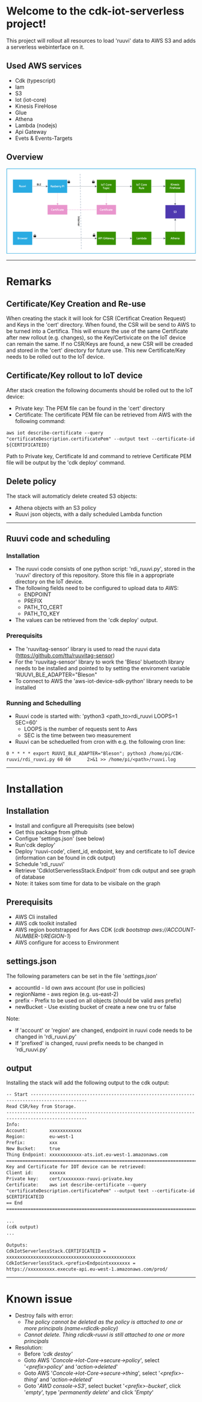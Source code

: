 # Welcome to the cdk-iot-serverless project!

This project will rollout all resources to load 'ruuvi' data to AWS S3 and adds a serverless webinterface on it.


## Used AWS services

 * Cdk (typescript)
 * Iam
 * S3
 * Iot (iot-core)
 * Kinesis FireHose
 * Glue
 * Athena
 * Lambda (nodejs)
 * Api Gateway
 * Evets & Events-Targets

 ## Overview
 ![Overview](/image/overview.png)
____
# Remarks
## Certificate/Key Creation and Re-use
When creating the stack it will look for CSR (Certificat Creation Request) and Keys in the 'cert' directory. When found, the CSR will be send to AWS to be turned into a Certifica. This will ensure the use of the same Certificate after new rollout (e.g. changes), so the Key/Certivicate on the IoT device can remain the same. If no CSR/Keys are found, a new CSR will be creaded and stored in the 'cert' directory for future use. This new Certificate/Key needs to be rolled out to the IoT device.

## Certificate/Key rollout to IoT device
After stack creation the following documents should be rolled out to the IoT device:
  * Private key: The PEM file can be found in the 'cert' directory
  * Certificate: The certificate PEM file can be retrieved from AWS with the following command:
  ```
  aws iot describe-certificate --query "certificateDescription.certificatePem" --output text --certificate-id ${CERTIFICATEID}
  ```
Path to Private key, Certificate Id and command to retrieve Certificate PEM file will be output by the 'cdk deploy' command.

## Delete policy
The stack will automaticly delete created S3 objects:
 * Athena objects with an S3 policy
 * Ruuvi json objects, with a daily scheduled Lambda function

____
## Ruuvi code and scheduling
### Installation
  * The ruuvi code consists of one python script: 'rdi_ruuvi.py', stored in the 'ruuvi' directory of this repository. Store this file in a appropriate directory on the IoT device.
  * The following fields need to be configured to upload data to AWS:
    * ENDPOINT
    * PREFIX
    * PATH_TO_CERT
    * PATH_TO_KEY
  * The values can be retrieved from the 'cdk deploy' output.
### Prerequisits
  * The 'ruuvitag-sensor' library  is used to read the ruuvi data (https://github.com/ttu/ruuvitag-sensor)
  * For the 'ruuvitag-sensor' library to work the 'Bleso' bluetooth library needs to be installed and pointed to by setting the enviroment variable 'RUUVI_BLE_ADAPTER="Bleson"
  * To connect to AWS the 'aws-iot-device-sdk-python' library needs to be installed

### Running and Schedulling
  * Ruuvi code is started with: 'python3 <path_to>rdi_ruuvi LOOPS=1 SEC=60'
    * LOOPS is the number of requests sent to Aws
    * SEC is the time between two measurement
  * Ruuvi can be scheduelled from cron with e.g. the following cron line:
  ```
  0 * * * * export RUUVI_BLE_ADAPTER="Bleson"; python3 /home/pi/CDK-ruuvi/rdi_ruuvi.py 60 60      2>&1 >> /home/pi/<path>/ruuvi.log
  ```
____
# Installation
## Installation
  * Install  and configure all Prerequisits (see below)
  * Get this package from github
  * Configue 'settings.json' (see below)
  * Run'cdk deploy'
  * Deploy 'ruuvi-code', client_id, endpoint, key and certificate to IoT device (information can be found in cdk output)
  * Schedule 'rdi_ruuvi'
  * Retrieve 'CdkIotServerlessStack.<prefix>Endpoit' from cdk output and see graph of database
  * Note: it takes som time for data to be visibale on the graph

## Prerequisits
  * AWS Cli installed
  * AWS cdk toolkit installed
  * AWS region bootstrapped for Aws CDK (*cdk bootstrap aws://ACCOUNT-NUMBER-1/REGION-1*)
  * AWS configure for access to Environment

## settings.json
The following parameters can be set in the file '*settings.json*'
 * accountId - Id own aws account (for use in pollicies)
 * regionName - aws region (e.g. us-east-2)
 * prefix - Prefix to be used on all objects (should be valid aws prefix)
 * newBucket - Use existing bucket of create a new one tru or false

Note:
 * If 'account' or 'region' are changed, endpoint in ruuvi code needs to be changed in 'rdi_ruuvi.py'
 * If 'prefixed' is changed, ruuvi prefix needs to be changed in 'rdi_ruuvi.py'

## output
Installing the stack will add the following output to the cdk output:
```
-- Start -------------------------------------------------------------------------------------------
Read CSR/key from Storage.
----------------------------------------------------------------------------------------------------
Info:
Account:        xxxxxxxxxxxx
Region:         eu-west-1
Prefix:         xxx
New Bucket:     true
Thing Endpoint: xxxxxxxxxxxx-ats.iot.eu-west-1.amazonaws.com
==========================================================================================================================================
Key and Certificate for IOT device can be retrieved:
Client id:      xxxxxx
Private key:    cert/xxxxxxxx-ruuvi-private.key
Certificate:    aws iot describe-certificate --query "certificateDescription.certificatePem" --output text --certificate-id $CERTIFICATEID
== End ===================================================================================================================================

...
(cdk output)
...

Outputs:
CdkIotServerlessStack.CERTIFICATEID = xxxxxxxxxxxxxxxxxxxxxxxxxxxxxxxxxxxxxxxxxxxxxxxx
CdkIotServerlessStack.<prefix>Endpointxxxxxxxx = https://xxxxxxxxxx.execute-api.eu-west-1.amazonaws.com/prod/
```

___
# Known issue
   * Destroy fails with error:
       * *The policy cannot be deleted as the policy is attached to one or more principals (name=rdicdk-policy)*
       * *Cannot delete. Thing rdicdk-ruuvi is still attached to one or more principals*
   * Resolution:
       * Before *'cdk destoy'*
       * Goto AWS '*Concole->Iot-Core->secure->policy*', select '*\<prefix\>policy*' and '*action->deleted*'
       * Goto AWS '*Concole->Iot-Core->secure->thing*', select '*\<prefix\>-thing*' and '*action->deleted*'
       * Goto '*AWD console->S3*', select bucket '*\<prefix\>-bucket*', click '*empty*', type '*permanently delete*' and click '*Empty*'
